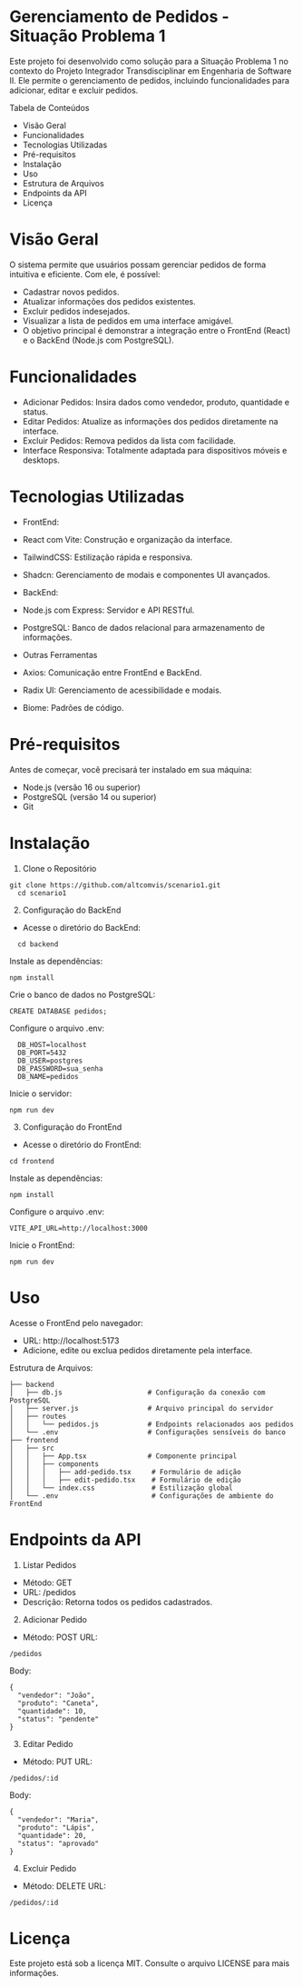 # Gerenciamento de Pedidos - Situação Problema 1

Este projeto foi desenvolvido como solução para a Situação Problema 1 
no contexto do Projeto Integrador Transdisciplinar em Engenharia de Software II. 
Ele permite o gerenciamento de pedidos, incluindo funcionalidades para adicionar, 
editar e excluir pedidos.


Tabela de Conteúdos
- Visão Geral
- Funcionalidades
- Tecnologias Utilizadas
- Pré-requisitos
- Instalação
- Uso
- Estrutura de Arquivos
- Endpoints da API
- Licença


# Visão Geral
O sistema permite que usuários possam gerenciar pedidos de forma intuitiva e eficiente. Com ele, é possível:

- Cadastrar novos pedidos.
- Atualizar informações dos pedidos existentes.
- Excluir pedidos indesejados.
- Visualizar a lista de pedidos em uma interface amigável.
- O objetivo principal é demonstrar a integração entre o FrontEnd (React) e o BackEnd (Node.js com PostgreSQL).

# Funcionalidades
- Adicionar Pedidos: Insira dados como vendedor, produto, quantidade e status.
- Editar Pedidos: Atualize as informações dos pedidos diretamente na interface.
- Excluir Pedidos: Remova pedidos da lista com facilidade.
- Interface Responsiva: Totalmente adaptada para dispositivos móveis e desktops.

# Tecnologias Utilizadas
- FrontEnd:
- React com Vite: Construção e organização da interface.
- TailwindCSS: Estilização rápida e responsiva.
- Shadcn: Gerenciamento de modais e componentes UI avançados.

- BackEnd:
- Node.js com Express: Servidor e API RESTful.
- PostgreSQL: Banco de dados relacional para armazenamento de informações.

- Outras Ferramentas
- Axios: Comunicação entre FrontEnd e BackEnd.
- Radix UI: Gerenciamento de acessibilidade e modais.
- Biome: Padrões de código.

# Pré-requisitos
Antes de começar, você precisará ter instalado em sua máquina:
- Node.js (versão 16 ou superior)
- PostgreSQL (versão 14 ou superior)
- Git

# Instalação
1. Clone o Repositório
```
git clone https://github.com/altcomvis/scenario1.git
  cd scenario1
```
2. Configuração do BackEnd
- Acesse o diretório do BackEnd:
```
  cd backend
```
Instale as dependências:
```
npm install
```
Crie o banco de dados no PostgreSQL:
```
CREATE DATABASE pedidos;
```

Configure o arquivo .env:
```
  DB_HOST=localhost
  DB_PORT=5432
  DB_USER=postgres
  DB_PASSWORD=sua_senha
  DB_NAME=pedidos
```
Inicie o servidor:
```
npm run dev
```

3. Configuração do FrontEnd
- Acesse o diretório do FrontEnd:
```
cd frontend
```

Instale as dependências:
```
npm install
```

Configure o arquivo .env:
```
VITE_API_URL=http://localhost:3000
```

Inicie o FrontEnd:
```
npm run dev
```

# Uso
Acesse o FrontEnd pelo navegador:
- URL: http://localhost:5173
- Adicione, edite ou exclua pedidos diretamente pela interface.

Estrutura de Arquivos:
```
├── backend
│   ├── db.js                     # Configuração da conexão com PostgreSQL
│   ├── server.js                 # Arquivo principal do servidor
│   ├── routes
│   │   └── pedidos.js            # Endpoints relacionados aos pedidos
│   └── .env                      # Configurações sensíveis do banco
├── frontend
│   ├── src
│   │   ├── App.tsx               # Componente principal
│   │   ├── components
│   │   │   ├── add-pedido.tsx     # Formulário de adição
│   │   │   ├── edit-pedido.tsx    # Formulário de edição
│   │   └── index.css              # Estilização global
│   └── .env                       # Configurações de ambiente do FrontEnd
```
# Endpoints da API
1. Listar Pedidos
- Método: GET
- URL: /pedidos
- Descrição: Retorna todos os pedidos cadastrados.

2. Adicionar Pedido
- Método: POST
URL: 
```
/pedidos
```
Body:
```
{
  "vendedor": "João",
  "produto": "Caneta",
  "quantidade": 10,
  "status": "pendente"
}
```

3. Editar Pedido
- Método: PUT
URL: 
```
/pedidos/:id
```
Body:
```
{
  "vendedor": "Maria",
  "produto": "Lápis",
  "quantidade": 20,
  "status": "aprovado"
}
```

4. Excluir Pedido
- Método: DELETE
URL: 
```
/pedidos/:id
```
# Licença
Este projeto está sob a licença MIT. Consulte o arquivo LICENSE para mais informações.

